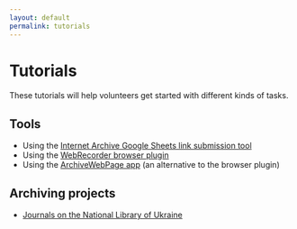 ```yaml
---
layout: default
permalink: tutorials
---
```


# Tutorials

These tutorials will help volunteers get started with different kinds of tasks.

## Tools

* Using the [Internet Archive Google Sheets link submission tool](/ia-gsheets)
* Using the [WebRecorder browser plugin](/webrecorder-plugin-instructions)
* Using the [ArchiveWebPage app](/archivewebpage-app-instructions) (an alternative to the browser plugin)

## Archiving projects

* [Journals on the National Library of Ukraine](nbuv-journals)